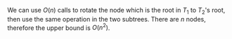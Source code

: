 
We can use $O(n)$ calls to rotate the node which is the root in $T_1$ to $T_2$'s root, then use the same operation in the two subtrees. There are $n$ nodes, therefore the upper bound is $O(n^2)$.
